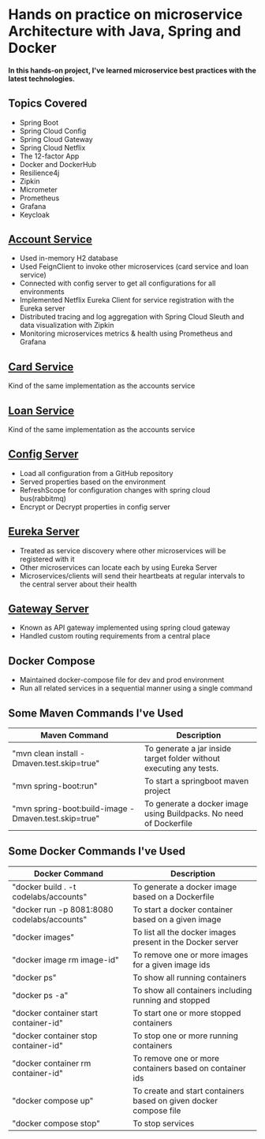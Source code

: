 # Hands on practice on microservice Architecture with Java, Spring and Docker
#### In this hands-on project, I've learned microservice best practices with the latest technologies.


## Topics Covered
* Spring Boot
* Spring Cloud Config
* Spring Cloud Gateway
* Spring Cloud Netflix
* The 12-factor App
* Docker and DockerHub
* Resilience4j
* Zipkin 
* Micrometer
* Prometheus
* Grafana
* Keycloak 

## [Account Service](https://github.com/muhib349/account-service.git)
* Used in-memory H2 database
* Used FeignClient to invoke other microservices (card service and loan service)
* Connected with config server to get all configurations for all environments
* Implemented Netflix Eureka Client for service registration with the Eureka server
* Distributed tracing and log aggregation with Spring Cloud Sleuth and data visualization with Zipkin
* Monitoring microservices metrics & health using Prometheus and Grafana

## [Card Service](https://github.com/muhib349/card-service.git)
Kind of the same implementation as the accounts service 
## [Loan Service](https://github.com/muhib349/loan-service.git)
Kind of the same implementation as the accounts service

## [Config Server](https://github.com/muhib349/bank-config-server.git)
* Load all configuration from a GitHub repository
* Served properties based on the environment
* RefreshScope for configuration changes with spring cloud bus(rabbitmq)
* Encrypt or Decrypt properties in config server

## [Eureka Server](https://github.com/muhib349/eureka-server.git)
* Treated as service discovery where other microservices will be registered with it
* Other microservices can locate each by using Eureka Server
* Microservices/clients will send their heartbeats at regular intervals to the central server about their health

## [Gateway Server](https://github.com/muhib349/gateway-server.git)
* Known as API gateway implemented using spring cloud gateway
* Handled custom routing requirements from a central place

## Docker Compose
* Maintained docker-compose file for dev and prod environment
* Run all related services in a sequential manner using a single command
## Some Maven Commands I've Used

| Maven Command                                        | Description                                                         |
|------------------------------------------------------|---------------------------------------------------------------------|
| "mvn clean install -Dmaven.test.skip=true"           | To generate a jar inside target folder without executing any tests. |
| "mvn spring-boot:run"                                | To start a springboot maven project                                 |
| "mvn spring-boot:build-image -Dmaven.test.skip=true" | To generate a docker image using Buildpacks. No need of Dockerfile  |


## Some Docker Commands I've Used

| Docker Command                               | Description                                                       |
|----------------------------------------------|-------------------------------------------------------------------|
| "docker build . -t codelabs/accounts"        | To generate a docker image based on a Dockerfile                  |
| "docker run  -p 8081:8080 codelabs/accounts" | To start a docker container based on a given image                |
| "docker images"                              | To list all the docker images present in the Docker server        |
| "docker image rm image-id"                   | To remove one or more images for a given image ids                |
| "docker ps"                                  | To show all running containers                                    |
| "docker ps -a"                               | To show all containers including running and stopped              |
| "docker container start container-id"        | To start one or more stopped containers                           |
| "docker container stop container-id"         | To stop one or more running containers                            |
| "docker container rm container-id"           | To remove one or more containers based on container ids           |
| "docker compose up"                          | To create and start containers based on given docker compose file |
| "docker compose stop"                        | To stop services                                                  |

